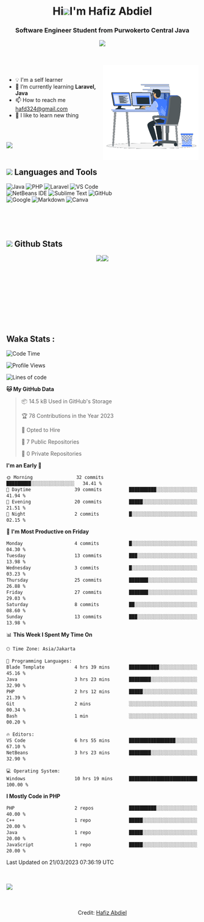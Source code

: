 
<h1 align="center"><b>Hi<img src="https://media.giphy.com/media/hvRJCLFzcasrR4ia7z/giphy.gif" width="35">I'm Hafiz Abdiel </b></h1>

<h3 align="center"> Software Engineer Student from Purwokerto Central Java  </h3>

<div align='center'>
	
![](https://komarev.com/ghpvc/?username=dlzcods&style=for-the-badge)
	
</div>
<br>

<picture> <img align="right" src="https://github.com/0xAbdulKhalid/0xAbdulKhalid/raw/main/assets/mdImages/Right_Side.gif" width = 250px></picture>

<br>

- 💡 I'm a self learner
- 🌱 I’m currently learning **Laravel, Java**
- 📫 How to reach me [hafd324@gmail.com](mailto:hafd324d@gmail.com)
- 📃 I like to learn new thing

<br><br>

<img src="https://user-images.githubusercontent.com/73097560/115834477-dbab4500-a447-11eb-908a-139a6edaec5c.gif"><br><br>

## <img src="https://media2.giphy.com/media/QssGEmpkyEOhBCb7e1/giphy.gif?cid=ecf05e47a0n3gi1bfqntqmob8g9aid1oyj2wr3ds3mg700bl&rid=giphy.gif" width ="25"><b> Languages and Tools</b>

![Java](https://img.shields.io/badge/Java-FFFFFF.svg?style=for-the-badge&logo=java&logoColor=blue)
![PHP](https://img.shields.io/badge/PHP%20-FFFFFF.svg?style=for-the-badge&logo=php&logoColor=blue)
![Laravel](https://img.shields.io/badge/laravel-FFFFFF.svg?style=for-the-badge&logo=laravel&logoColor=blue)
![VS Code](https://img.shields.io/badge/VS%20Code-FFFFFF.svg?style=for-the-badge&logo=visual-studio-code&logoColor=blue)
<br>
![NetBeans IDE](https://img.shields.io/badge/NetBeansIDE-FFFFFF.svg?style=for-the-badge&logo=apache-netbeans-ide&logoColor=blue)
![Sublime Text](https://img.shields.io/badge/sublime_text-FFFFFF.svg?style=for-the-badge&logo=sublime-text&logoColor=blue)
![GitHub](https://img.shields.io/badge/github-FFFFFF.svg?style=for-the-badge&logo=github&logoColor=blue)
<br>
![Google](https://img.shields.io/badge/google-FFFFFF.svg?style=for-the-badge&logo=google&logoColor=blue)
![Markdown](https://img.shields.io/badge/markdown-FFFFFF.svg?style=for-the-badge&logo=markdown&logoColor=blue)
![Canva](https://img.shields.io/badge/Canva-FFFFFF.svg?style=for-the-badge&logo=Canva&logoColor=blue)

<br>
<br>
<br>


## <img src="https://media.giphy.com/media/iY8CRBdQXODJSCERIr/giphy.gif" width="35"><b> Github Stats </b>

<div  style="display: flex; flex-wrap: wrap; justify-content: center;">
   <img height="160em" src="https://github-readme-stats.vercel.app/api?username=dlzcods&show_icons=true&theme=default" />
   <img height="160em" src="https://github-readme-stats.vercel.app/api/top-langs/?username=dlzcods&layout=compact" />
</div>



<br>

## Waka Stats :

<!--START_SECTION:waka-->
![Code Time](http://img.shields.io/badge/Code%20Time-21%20hrs%201%20min-blue)

![Profile Views](http://img.shields.io/badge/Profile%20Views-529-blue)

![Lines of code](https://img.shields.io/badge/From%20Hello%20World%20I%27ve%20Written-682.3%20thousand%20lines%20of%20code-blue)

**🐱 My GitHub Data** 

> 📦 14.5 kB Used in GitHub's Storage 
 > 
> 🏆 78 Contributions in the Year 2023
 > 
> 💼 Opted to Hire
 > 
> 📜 7 Public Repositories 
 > 
> 🔑 0 Private Repositories 
 > 
**I'm an Early 🐤** 

```text
🌞 Morning                32 commits          █████████░░░░░░░░░░░░░░░░   34.41 % 
🌆 Daytime                39 commits          ██████████░░░░░░░░░░░░░░░   41.94 % 
🌃 Evening                20 commits          █████░░░░░░░░░░░░░░░░░░░░   21.51 % 
🌙 Night                  2 commits           █░░░░░░░░░░░░░░░░░░░░░░░░   02.15 % 
```
📅 **I'm Most Productive on Friday** 

```text
Monday                   4 commits           █░░░░░░░░░░░░░░░░░░░░░░░░   04.30 % 
Tuesday                  13 commits          ███░░░░░░░░░░░░░░░░░░░░░░   13.98 % 
Wednesday                3 commits           █░░░░░░░░░░░░░░░░░░░░░░░░   03.23 % 
Thursday                 25 commits          ███████░░░░░░░░░░░░░░░░░░   26.88 % 
Friday                   27 commits          ███████░░░░░░░░░░░░░░░░░░   29.03 % 
Saturday                 8 commits           ██░░░░░░░░░░░░░░░░░░░░░░░   08.60 % 
Sunday                   13 commits          ███░░░░░░░░░░░░░░░░░░░░░░   13.98 % 
```


📊 **This Week I Spent My Time On** 

```text
🕑︎ Time Zone: Asia/Jakarta

💬 Programming Languages: 
Blade Template           4 hrs 39 mins       ███████████░░░░░░░░░░░░░░   45.16 % 
Java                     3 hrs 23 mins       ████████░░░░░░░░░░░░░░░░░   32.90 % 
PHP                      2 hrs 12 mins       █████░░░░░░░░░░░░░░░░░░░░   21.39 % 
Git                      2 mins              ░░░░░░░░░░░░░░░░░░░░░░░░░   00.34 % 
Bash                     1 min               ░░░░░░░░░░░░░░░░░░░░░░░░░   00.20 % 

🔥 Editors: 
VS Code                  6 hrs 55 mins       █████████████████░░░░░░░░   67.10 % 
NetBeans                 3 hrs 23 mins       ████████░░░░░░░░░░░░░░░░░   32.90 % 

💻 Operating System: 
Windows                  10 hrs 19 mins      █████████████████████████   100.00 % 
```

**I Mostly Code in PHP** 

```text
PHP                      2 repos             ██████████░░░░░░░░░░░░░░░   40.00 % 
C++                      1 repo              █████░░░░░░░░░░░░░░░░░░░░   20.00 % 
Java                     1 repo              █████░░░░░░░░░░░░░░░░░░░░   20.00 % 
JavaScript               1 repo              █████░░░░░░░░░░░░░░░░░░░░   20.00 % 
```




 Last Updated on 21/03/2023 07:36:19 UTC
<!--END_SECTION:waka-->

<br>
<br>


<img src="https://user-images.githubusercontent.com/73097560/115834477-dbab4500-a447-11eb-908a-139a6edaec5c.gif">
<br>
<br>
<br>

<div align='center'>

Credit: [Hafiz Abdiel](https://github.com/dlzcods)

</div>
